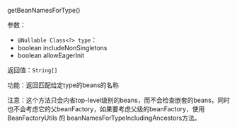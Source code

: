
getBeanNamesForType()

参数：
- `@Nullable Class<?> type`：
- boolean includeNonSingletons
- boolean allowEagerInit

返回值：`String[]`

功能：返回匹配给定type的beans的名称

注意：这个方法只会内省top-level级别的beans，而不会检查嵌套的beans，同时也不会考虑它的父beanFactory，如果要考虑父级的beanFactory，使用 BeanFactoryUtils 的 beanNamesForTypeIncludingAncestors方法。